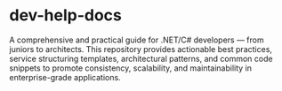 # dev-help-docs
A comprehensive and practical guide for .NET/C# developers — from juniors to architects. This repository provides actionable best practices, service structuring templates, architectural patterns, and common code snippets to promote consistency, scalability, and maintainability in enterprise-grade applications.
